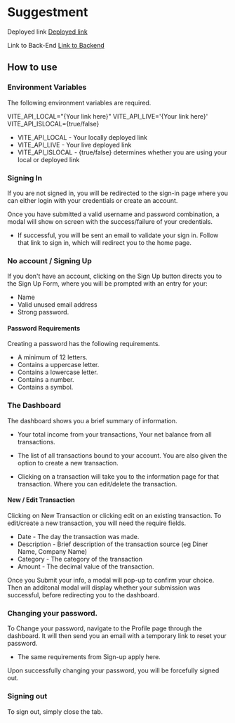 # Suggestment

Deployed link
[Deployed link](https://suggestment.netlify.app/)

Link to Back-End
[Link to Backend](https://github.com/Nugget-Meister/Suggestment-BE)

## How to use

### Environment Variables

The following environment variables are required.

VITE_API_LOCAL="{Your link here}"
VITE_API_LIVE='{Your link here}'
VITE_API_ISLOCAL={true/false}

- VITE_API_LOCAL - Your locally deployed link
- VITE_API_LIVE - Your live deployed link
- VITE_API_ISLOCAL - {true/false} determines whether you are using your local or deployed link

### Signing In

If you are not signed in, you will be redirected to the sign-in page where you can either login with your credentials or create an account.

Once you have submitted a valid username and password combination, a modal will show on screen with the success/failure of your credentials.

- If successful, you will be sent an email to validate your sign in. Follow that link to sign in, which will redirect you to the home page.

### No account / Signing Up

If you don't have an account, clicking on the Sign Up button directs you to the Sign Up Form, where you will be prompted with an entry for your:

- Name
- Valid unused email address
- Strong password.

#### Password Requirements

Creating a password has the following requirements.

- A minimum of 12 letters.
- Contains a uppercase letter.
- Contains a lowercase letter.
- Contains a number.
- Contains a symbol.

### The Dashboard

The dashboard shows you a brief summary of information. 

- Your total income from your transactions, Your net balance from all transactions.
- The list of all transactions bound to your account. You are also given the option to create a new transaction.

- Clicking on a transaction will take you to the information page for that transaction. Where you can edit/delete the transaction.

#### New / Edit Transaction

Clicking on New Transaction or clicking edit on an existing transaction. To edit/create a new transaction, you will need the require fields.

- Date - The day the transaction was made.
- Description - Brief description of the transaction source (eg Diner Name, Company Name)
- Category - The category of the transaction
- Amount - The decimal value of the transaction.

Once you Submit your info, a modal will pop-up to confirm your choice. Then an additonal modal will display whether your submission was successful, before redirecting you to the dashboard.

### Changing your password.

To Change your password, navigate to the Profile page through the dashboard. It will then send you an email with a temporary link to reset your password. 

- The same requirements from Sign-up apply here.

Upon successfully changing your password, you will be forcefully signed out.

### Signing out

To sign out, simply close the tab.
